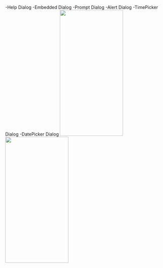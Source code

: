 -Help Dialog
-Embedded Dialog
-Prompt Dialog
-Alert Dialog
-TimePicker Dialog
-DatePicker Dialog
<img src="https://user-images.githubusercontent.com/6343486/34178971-2cfd3418-e51a-11e7-8b2b-2dcde2051d61.png" height="400" width="200">
<img src="https://user-images.githubusercontent.com/6343486/34179307-755a0e1a-e51b-11e7-98f9-572a8d66f2ca.png" height="400" width="200">
